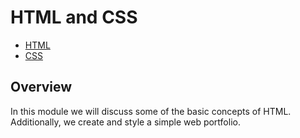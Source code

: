 # HTML and CSS

* [HTML](./1_HTML/)
* [CSS](./2_CSS/)

## Overview
In this module we will discuss some of the basic concepts of HTML. Additionally, we create and style a simple web portfolio.
